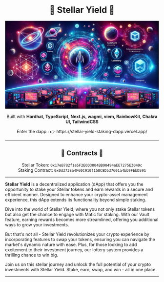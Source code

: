 <h1 align="center">🌟 Stellar Yield 🌟</h1>

<p align="center">
  <img src="img/stellaryieldbanner.png" alt="Banner Stellar Yield">
</p>

<p align="center">
  Built with <strong>Hardhat, TypeScript, Next.js, wagmi, viem, RainbowKit, Chakra UI, TailwindCSS</strong>
</p>

<p align="center">
Enter the dapp : 👉 https://stellar-yield-staking-dapp.vercel.app/
</p>

<hr>

<h2 align="center">📜 Contracts 📜</h2>

<p align="center">
  Stellar Token: <code>0x17eB782f1e5F2E0D3004BB90494aEE7275E3049c</code><br>
  Staking Contract: <code>0x0d373Ea4F60C910f158C8D537601a4bb9FbbD591</code>
</p>

<hr>

<p>
  <strong>Stellar Yield</strong> is a decentralized application (dApp) that offers you the opportunity to stake your Stellar tokens and earn rewards in a secure and efficient manner. Designed to enhance your crypto-asset management experience, this dApp extends its functionality beyond simple staking.
</p>

<p>
  Dive into the world of Stellar Yield, where you not only stake Stellar tokens but also get the chance to engage with Matic for staking. With our Vault feature, earning rewards becomes more streamlined, offering you additional ways to grow your investments.
</p>

<p>
  But that's not all - Stellar Yield revolutionizes your crypto experience by incorporating features to swap your tokens, ensuring you can navigate the market's dynamic nature with ease. Plus, for those looking to add excitement to their investment journey, our lottery system provides a thrilling chance to win big.
</p>

<p>
  Join us on this stellar journey and unlock the full potential of your crypto investments with Stellar Yield. Stake, earn, swap, and win - all in one place.
</p>

<hr>
